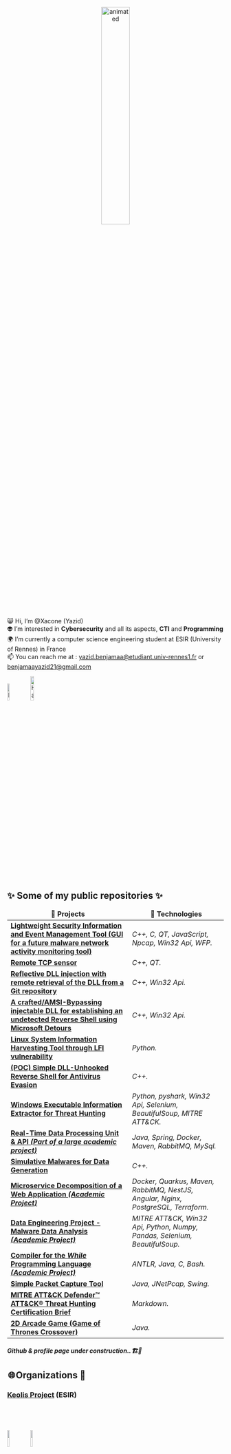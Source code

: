 <p align="center">
  <img src="https://media.tenor.com/bCfpwMjfAi0AAAAC/cat-typing.gif" alt="animated" width="36%"/>
</p>

😸 Hi, I’m @Xacone (Yazid) <br>
👽 I’m interested in <b>Cybersecurity</b> and all its aspects, <b>CTI</b> and <b>Programming</b> <br>
🌍 I’m currently a computer science engineering student at ESIR (University of Rennes) in France <br>
📫 You can reach me at : yazid.benjamaa@etudiant.univ-rennes1.fr or benjamaayazid21@gmail.com <br>

<a href="https://www.linkedin.com/in/yazid-benjamaa/" target="_blank"><img src="https://img.shields.io/badge/LinkedIn-%230077B5.svg?&style=flat-square&logo=linkedin&logoColor=white" alt="LinkedIn" width="10%"></a>
<a href="https://app.hackthebox.com/users/1400723"><img src="https://img.shields.io/badge/-HackTheBox-%239FEF00?style=for-the-badge&logo=hackthebox&logoColor=white" alt="HackTheBox" width="12%"></a>
<br>

<h2> ✨ Some of my public repositories ✨ </h2>
<table>
  <thead align="center">
    <tr border: none;>
      <td><b>📘 Projects</b></td>
      <td><b>👾 Technologies</b></td>
    </tr>
  </thead>
      <td><a href="https://github.com/Xacone/Sprototype_Base_x64_Malware_Analysis"><b>Lightweight Security Information and Event Management Tool (GUI for a future malware network activity monitoring tool)</b></a></td>
      <td><i>C++, C, QT, JavaScript, Npcap, Win32 Api, WFP.</i></td>
    <tr>
      <td><a href="https://github.com/Xacone/Sproto_Agent_WinX64"><b>Remote TCP sensor</b></a></td>
      <td><i>C++, QT.</i></td>
  </tr>
    <tr>
      <td><a href="https://github.com/Xacone/RemoteReflectiveDLLInjection"><b>Reflective DLL injection with remote retrieval of the DLL from a Git repository</b></a></td>
      <td><i>C++, Win32 Api.</i></td>
    </tr>
    <tr>
      <td><a href="https://github.com/Xacone/AMSI-DLL-Injection"><b>A crafted/AMSI-Bypassing injectable DLL for establishing an undetected Reverse Shell using Microsoft Detours</b></a></td>
      <td><i>C++, Win32 Api.</i></td>
    </tr>
    <tr>
      <td><a href="https://github.com/Xacone/Linux-LFI-Harvester"><b>Linux System Information Harvesting Tool through LFI vulnerability</b></a></td>
      <td><i>Python.</i></td>
    </tr>
    <tr>
      <td><a href="https://github.com/Xacone/REMOTE-DLL-UNHOOKER"><b>(POC) Simple DLL-Unhooked Reverse Shell for Antivirus Evasion</b></a></td>
      <td><i>C++.</i></td>
    </tr>
    <tr>
        <td><a href="https://github.com/Xacone/ProcessExtractorCTI/tree/main"><b>Windows Executable Information Extractor for Threat Hunting</b></a></td>
        <td><i>Python, pyshark, Win32 Api, Selenium, BeautifulSoup, MITRE ATT&CK.</i></td>
    </tr>
    <tr>
      <td><a href="https://github.com/ESIR2-PROJET-KEOLIS/processing-storage-unit"><b>Real-Time Data Processing Unit & API<i> (Part of a large academic project)</i></b></a></td>
      <td><i>Java, Spring, Docker, Maven, RabbitMQ, MySql.</i></td>
    </tr>
    <tr>
      <td><a href="https://github.com/Xacone/SimulativeMalwares"><b>Simulative Malwares for Data Generation</i></b></a></td>
      <td><i>C++.</i></td>
    </tr>
    <tr>
      <td><a href="https://gitlab.istic.univ-rennes1.fr/ybenjamaa/esir-al-s7-projet"><b>Microservice Decomposition of a Web Application <i>(Academic Project)</i></b></a></td>
      <td><i>Docker, Quarkus, Maven, RabbitMQ, NestJS, Angular, Nginx, PostgreSQL, Terraform.</i></td>
    </tr>
    <tr>
      <td><a href="https://github.com/Xacone/DE_MALWARE_DATA_ANALYSER"><b>Data Engineering Project - Malware Data Analysis <i>(Academic Project)</i></b></a></td>
      <td><i>MITRE ATT&CK, Win32 Api, Python, Numpy, Pandas, Selenium, BeautifulSoup.</i></td>
    </tr>
    <tr>
      <td><a href=""><b>Compiler for the <i>While</i> Programming Language<i> (Academic Project)</i></b></a></td>
      <td><i>ANTLR, Java, C, Bash.</i></td>
    </tr>
    <tr>
      <td><a href="https://github.com/Xacone/simple-java-packet-capture-tool"><b>Simple Packet Capture Tool</b></a></td>
      <td><i>Java, JNetPcap, Swing.</i></td>
    </tr>
    <tr>
      <td><a href="https://github.com/Xacone/COURSES-NOTES/blob/main/MITRE%20ATT%26CK%20Defender%E2%84%A2%20ATT%26CK%C2%AE%20Threat%20Hunting%20083450e37daa46a5b6c90c82736378fd.md"><b>MITRE ATT&CK Defender™ ATT&CK® Threat Hunting Certification Brief</b></a></td>
      <td><i>Markdown.</i></td>
    </tr>
        <tr>
      <td><a href=""><b> 2D Arcade Game (Game of Thrones Crossover)</b></a></td>
      <td><i>Java.</i></td>
    </tr>
  </tbody>
</table>
<h4><i>Github & profile page under construction..🏗️🚧</i></h4>

<h2> 🌐 Organizations 🚌 </h2>
<h3><b><a href="https://github.com/ESIR2-PROJET-KEOLIS">Keolis Project</a> (ESIR)

<br><br>
<!--<img align="center" src="https://github-readme-stats.vercel.app/api?username=Xacone&include_all_commits=true&count_private=true&show_icons=true&line_height=20&title_color=2B5BBD&icon_color=1124BB&text_color=A1A1A1&bg_color=0,000000,130F40" alt="my Github Stats"/>-->

<img src="https://esir.univ-rennes.fr/sites/esir.univ-rennes.fr/files/esir.png" width="10%">
<img src="https://univ-rennes.nous-recrutons.fr/wp-content/uploads/sites/320/2020/05/UNIRENNES_LOGOnoir_0.png" width="10%">

